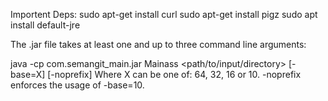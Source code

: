 Importent Deps:
sudo apt-get install curl
sudo apt-get install pigz
sudo apt install default-jre

The .jar file takes at least one and up to three command line arguments:

java -cp com.semangit_main.jar Mainass <path/to/input/directory> [-base=X] [-noprefix]
Where X can be one of: 64, 32, 16 or 10. -noprefix enforces the usage of -base=10.
